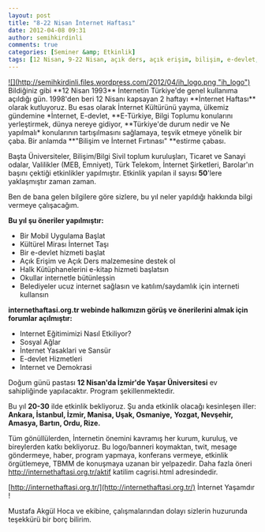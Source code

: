 ```yaml
---
layout: post
title: "8-22 Nisan İnternet Haftası"
date: 2012-04-08 09:31
author: semihkirdinli
comments: true
categories: [Seminer &amp; Etkinlik]
tags: [12 Nisan, 9-22 Nisan, açık ders, açık erişim, bilişim, e-devlet, internet, internet haftası, internet ve demokrasi, internethaftasi.org.tr, mobil uygulama, mustafa akgül, sansür, sosyal ağlar]
---
```

<div>
<div style="float:left;margin-right:10px;"><a href="http://semihkirdinli.files.wordpress.com/2012/04/ih_logo.png">![](http://semihkirdinli.files.wordpress.com/2012/04/ih_logo.png "ih_logo")</a></div>
Bildiğiniz gibi **12 Nisan 1993** İnternetin Türkiye'de genel kullanıma açıldığı gün. 1998'den beri 12 Nisanı kapsayan 2 haftayı **İnternet Haftası** olarak kutluyoruz. Bu esas olarak İnternet Kültürünü yayma, ülkemiz gündemine *İnternet, E-devlet, **E-Türkiye, Bilgi Toplumu konularını yerleştirmek, dünya nereye gidiyor, **Türkiye'de durum nedir ve Ne yapılmalı* konularının tartışılmasını sağlamaya, teşvik etmeye yönelik bir çaba. Bir anlamda **"Bilişim ve İnternet Fırtınası" **estirme çabası.

Başta Üniversiteler, Bilişim/Bilgi Sivil toplum kuruluşları, Ticaret ve Sanayi odalar, Valilikler (MEB, Emniyet), Türk Telekom, İnternet Şirketleri, Barolar'ın başını çektiği etkinlikler yapılmıştır. Etkinlik yapılan il sayısı **50**'lere yaklaşmıştır zaman zaman.

Ben de bana gelen bilgilere göre sizlere, bu yıl neler yapıldığı hakkında bilgi vermeye çalışacağım.

**Bu yıl şu öneriler yapılmıştır:**

- Bir Mobil Uygulama Başlat
- Kültürel Mirası İnternet Taşı
- Bir e-devlet hizmeti başlat
- Açık Erişim ve Açık Ders malzemesine destek ol
- Halk Kütüphanelerini e-kitap hizmeti başlatsın
- Okullar internetle bütünleşsin
- Belediyeler ucuz internet sağlasın ve katılım/saydamlık için interneti kullansın

**internethaftasi.org.tr webinde halkımızın görüş ve önerilerini almak için forumlar açılmıştır:**

- Internet Eğitimimizi Nasıl Etkiliyor?
- Sosyal Ağlar
- İnternet Yasaklari ve Sansür
- E-devlet Hizmetleri
- Internet ve Demokrasi

Doğum günü pastası **12 Nisan'da İzmir'de Yaşar Üniversitesi** ev sahipliğinde yapılacaktır. Program şekillenmektedir.

Bu yıl **20-30** ilde etkinlik bekliyoruz. Şu anda etkinlik olacağı kesinleşen iller:
**Ankara, İstanbul, İzmir, Manisa, Uşak, Osmaniye,** **Yozgat, Nevşehir, Amasya, Bartın, Ordu, Rize.**

Tüm gönüllülerden, İnternetin önemini kavramış her kurum, kuruluş, ve bireylerden katkı bekliyoruz. Bu logo/banneri koymaktan, twit, mesage göndermeye, haber, program yapmaya, konferans vermeye, etkinlik örgütlemeye, TBMM de konuşmaya uzanan bir yelpazedir. Daha fazla öneri <a href="http://internethaftasi.org.tr/aktif_katilim_cagrisi.html" target="_blank">http://internethaftasi.org.tr/aktif katilim cagrisi.html</a> adresindedir.

[http://internethaftasi.org.tr/](http://internethaftasi.org.tr/)
İnternet Yaşamdır !

Mustafa Akgül Hoca ve ekibine, çalışmalarından dolayı sizlerin huzurunda teşekkürü bir borç bilirim.

</div>
